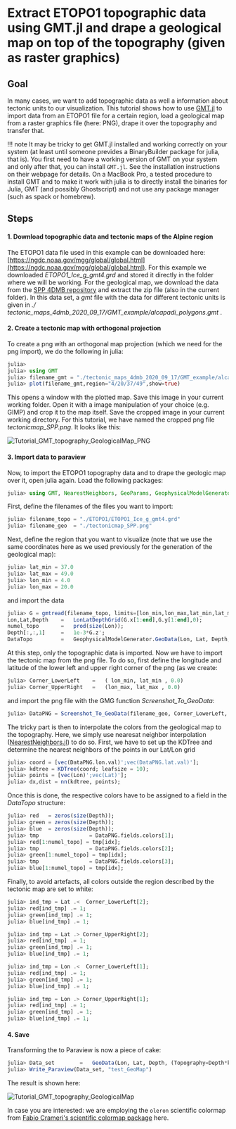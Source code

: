 # Extract ETOPO1 topographic data using GMT.jl and drape a geological map on top of the topography (given as raster graphics)

## Goal

In many cases, we want to add topographic data as well a information about tectonic units to our visualization. This tutorial shows how to use [GMT.jl](https://github.com/GenericMappingTools/GMT.jl) to import data from an ETOPO1 file for a certain region, load a geological map from a raster graphics file (here: PNG), drape it over the topography and transfer that.

!!! note
    It may be tricky to get GMT.jl installed and working correctly on your system (at least until someone prevides a BinaryBuilder package for julia, that is). You first need to have a working version of GMT on your system and only after that, you can install `GMT.jl`. See the installation instructions on their webpage for details.
    On a MacBook Pro, a tested procedure to install GMT and to make it work with julia is to directly install the binaries for Julia, GMT (and possibly Ghostscript) and not use any package manager (such as spack or homebrew).


## Steps

#### 1. Download topographic data and tectonic maps of the Alpine region
The ETOPO1 data file used in this example can be downloaded here:
[https://ngdc.noaa.gov/mgg/global/global.html](https://ngdc.noaa.gov/mgg/global/global.html). For this example we downloaded *ETOPO1_Ice_g_gmt4.grd* and stored it directly in the folder where we will be working. For the geological map, we download the data from the [SPP 4DMB repository](http://www.spp-mountainbuilding.de/data/Maps.zip) and extract the zip file (also in the current folder). In this data set, a *gmt* file with the data for different tectonic units is given in *./
tectonic_maps_4dmb_2020_09_17/GMT_example/alcapadi_polygons.gmt* .

#### 2. Create a tectonic map with orthogonal projection
To create a png with an orthogonal map projection (which we need for the png import), we do the following in julia:
```julia
julia>
julia> using GMT
julia> filename_gmt = "./tectonic_maps_4dmb_2020_09_17/GMT_example/alcapadi_polygons.gmt"
julia> plot(filename_gmt,region="4/20/37/49",show=true)
```
This opens a window with the plotted map. Save this image in your current working folder. Open it with a image manipulation of your choice (e.g. GIMP) and crop it to the map itself. Save the cropped image in your current working directory. For this tutorial, we have named the cropped png file *tectonicmap_SPP.png*. It looks like this:

![Tutorial_GMT_topography_GeologicalMap_PNG](../assets/img/Tutorial_GMT_topography_GeologicalMap_PNG.png)

#### 3. Import data to paraview
Now, to import the ETOPO1 topography data and to drape the geologic map over it, open julia again. Load the following packages:
```julia
julia> using GMT, NearestNeighbors, GeoParams, GeophysicalModelGenerator
```
First, define the filenames of the files you want to import:
```julia
julia> filename_topo = "./ETOPO1/ETOPO1_Ice_g_gmt4.grd"
julia> filename_geo  = "./tectonicmap_SPP.png"
```
Next, define the region that you want to visualize (note that we use the same coordinates here as we used previously for the generation of the geological map):
```julia
julia> lat_min = 37.0
julia> lat_max = 49.0
julia> lon_min = 4.0
julia> lon_max = 20.0
```
and import the data
```julia
julia> G = gmtread(filename_topo, limits=[lon_min,lon_max,lat_min,lat_max], grid=true);
Lon,Lat,Depth    =   LonLatDepthGrid(G.x[1:end],G.y[1:end],0);
numel_topo       =   prod(size(Lon));
Depth[:,:,1]     =   1e-3*G.z';
DataTopo         =   GeophysicalModelGenerator.GeoData(Lon, Lat, Depth, (Topography=Depth*km,))
```
At this step, only the topographic data is imported. Now we have to import the tectonic map from the png file. To do so, first define the longitude and latitude of the lower left and upper right corner of the png (as we create:
```julia
julia> Corner_LowerLeft    =   ( lon_min, lat_min , 0.0)
julia> Corner_UpperRight   =   (lon_max, lat_max , 0.0)
```
and import the png file with the GMG function *Screenshot_To_GeoData*:

```julia
julia> DataPNG = Screenshot_To_GeoData(filename_geo, Corner_LowerLeft, Corner_UpperRight)
```

The tricky part is then to interpolate the colors from the geological map to the topography. Here, we simply use nearesat neighbor interpolation ([NearestNeighbors.jl](https://github.com/KristofferC/NearestNeighbors.jl)) to do so. First, we have to set up the KDTree and determine the nearest neighbors of the points in our Lat/Lon grid
```julia
julia> coord = [vec(DataPNG.lon.val)';vec(DataPNG.lat.val)'];
julia> kdtree = KDTree(coord; leafsize = 10);
julia> points = [vec(Lon)';vec(Lat)'];
julia> dx,dist = nn(kdtree, points);
```
Once this is done, the respective colors have to be assigned to a field in the *DataTopo* structure:
```julia
julia> red   = zeros(size(Depth));
julia> green = zeros(size(Depth));
julia> blue  = zeros(size(Depth));
julia> tmp                = DataPNG.fields.colors[1];
julia> red[1:numel_topo] = tmp[idx];
julia> tmp                = DataPNG.fields.colors[2];
julia> green[1:numel_topo] = tmp[idx];
julia> tmp                = DataPNG.fields.colors[3];
julia> blue[1:numel_topo] = tmp[idx];
```
Finally, to avoid artefacts, all colors outside the region described by the tectonic map are set to white:
```julia
julia> ind_tmp = Lat .<  Corner_LowerLeft[2];
julia> red[ind_tmp] .= 1;
julia> green[ind_tmp] .= 1;
julia> blue[ind_tmp] .= 1;

julia> ind_tmp = Lat .> Corner_UpperRight[2];
julia> red[ind_tmp] .= 1;
julia> green[ind_tmp] .= 1;
julia> blue[ind_tmp] .= 1;

julia> ind_tmp = Lon .<  Corner_LowerLeft[1];
julia> red[ind_tmp] .= 1;
julia> green[ind_tmp] .= 1;
julia> blue[ind_tmp] .= 1;

julia> ind_tmp = Lon .> Corner_UpperRight[1];
julia> red[ind_tmp] .= 1;
julia> green[ind_tmp] .= 1;
julia> blue[ind_tmp] .= 1;
```

#### 4. Save

Transforming the to Paraview is now a piece of cake:

```julia
julia> Data_set        =   GeoData(Lon, Lat, Depth, (Topography=Depth*km,colors=(red,green,blue)))
julia> Write_Paraview(Data_set, "test_GeoMap")
```
The result is shown here:

![Tutorial_GMT_topography_GeologicalMap](../assets/img/Tutorial_GMT_topography_GeologicalMap.png)

In case you are interested: we are employing the `oleron` scientific colormap from [Fabio Crameri's scientific colormap package](https://www.fabiocrameri.ch/colourmaps/) here.
